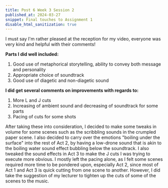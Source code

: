 ```yaml
---
title: Post 6 Week 3 Session 2
published_at: 2024-03-27
snippet: Final touches to Assignment 1
disable_html_sanitization: true
---
```


I must say I'm rather pleased at the reception for my video, everyone was very kind and helpful with their comments!

**Parts I did well included:**
1. Good use of metaphorical storytelling, ability to convey both message and personality
2. Appropriate choice of soundtrack
3. Good use of diagetic and non-diagetic sound

**I did get several comments on improvements with regards to:**
1. More L and J cuts
2. Increasing of ambient sound and decreasing of soundtrack for some parts
3. Pacing of cuts for some shots

After taking these into consideration, I decided to make some tweaks in volume for some scenes such as the scribbling sounds in the crumpled paper scene. I also decided to carry over the emotions "boiling under the surface" into the rest of Act 2, by having a low-drone sound that is akin to the boiling water sound effect bubbling below the soundtrack.
I also tweaked the sound effects in Act 3 to make the J cuts I was trying to execute more obvious. I mostly left the pacing alone, as I felt some scenes required more time to be pondered upon, especially Act 2, since most of Act 1 and Act 3 is quick cutting from one scene to another. However, I did take the suggestion of my lecturer to tighten up the cuts of some of the scenes to the music.
